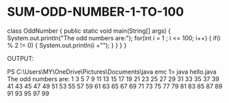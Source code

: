 # SUM-ODD-NUMBER-1-TO-100

class OddNumber {
 public static void main(String[] args) { 
System.out.println("The odd numbers are:"); for(int i = 1 ; i <= 100; i++) {
 if(i % 2 != 0) {
 System.out.println(i +"");
 } 
} 
}
 }


OUTPUT:

PS C:\Users\MY\OneDrive\Pictures\Documents\java emc 1> java hello.java
The odd numbers are:
1
3
5
7
9
11
13
15
17
19
21
23
25
27
29
31
33
35
37
39
41
43
45
47
49
51
53
55
57
59
61
63
65
67
69
71
73
75
77
79
81
83
85
87
89
91
93
95
97
99

